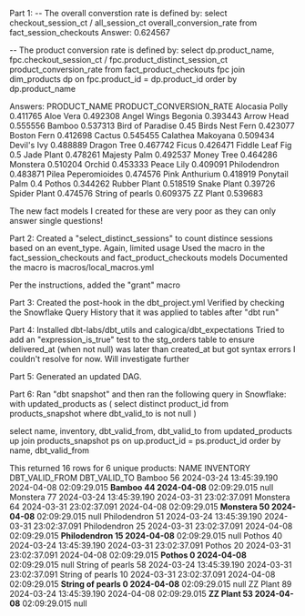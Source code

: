 Part 1:
-- The overall converstion rate is defined by:
select checkout_session_ct / all_session_ct overall_conversion_rate
from fact_session_checkouts
Answer:  0.624567

-- The product conversion rate is defined by:
select dp.product_name, fpc.checkout_session_ct / fpc.product_distinct_session_ct product_conversion_rate
from fact_product_checkouts fpc
join dim_products dp
  on fpc.product_id = dp.product_id
order by dp.product_name

Answers:
PRODUCT_NAME	PRODUCT_CONVERSION_RATE
Alocasia Polly	0.411765
Aloe Vera	0.492308
Angel Wings Begonia	0.393443
Arrow Head	0.555556
Bamboo	0.537313
Bird of Paradise	0.45
Birds Nest Fern	0.423077
Boston Fern	0.412698
Cactus	0.545455
Calathea Makoyana	0.509434
Devil's Ivy	0.488889
Dragon Tree	0.467742
Ficus	0.426471
Fiddle Leaf Fig	0.5
Jade Plant	0.478261
Majesty Palm	0.492537
Money Tree	0.464286
Monstera	0.510204
Orchid	0.453333
Peace Lily	0.409091
Philodendron	0.483871
Pilea Peperomioides	0.474576
Pink Anthurium	0.418919
Ponytail Palm	0.4
Pothos	0.344262
Rubber Plant	0.518519
Snake Plant	0.39726
Spider Plant	0.474576
String of pearls	0.609375
ZZ Plant	0.539683

The new fact models I created for these are very poor as they can only answer single questions!


Part 2:
Created a "select_distinct_sessions" to count distince sessions based on an event_type.
Again, limited usage
Used the macro in the fact_session_checkouts and fact_product_checkouts models
Documented the macro is macros/local_macros.yml

Per the instructions, added the "grant" macro


Part 3:
Created the post-hook in the dbt_project.yml
Verified by checking the Snowflake Query History that it was applied to tables after "dbt run"


Part 4:
Installed dbt-labs/dbt_utils and calogica/dbt_expectations
Tried to add an "expression_is_true" test to the stg_orders table to ensure delivered_at (when not null) was later than created_at but got syntax errors I couldn't resolve for now.  Will investigate further


Part 5:
Generated an updated DAG.


Part 6:
Ran "dbt snapshot" and then ran the following query in Snowflake:
with
updated_products as
(
select distinct product_id
from products_snapshot
where dbt_valid_to is not null
)

select name, inventory, dbt_valid_from, dbt_valid_to
from updated_products up
join products_snapshot ps
  on up.product_id = ps.product_id
order by name, dbt_valid_from


This returned 16 rows for 6 unique products:
NAME	INVENTORY	DBT_VALID_FROM	DBT_VALID_TO
Bamboo	56	2024-03-24 13:45:39.190	2024-04-08 02:09:29.015
**Bamboo	44	2024-04-08** 02:09:29.015	null
Monstera	77	2024-03-24 13:45:39.190	2024-03-31 23:02:37.091
Monstera	64	2024-03-31 23:02:37.091	2024-04-08 02:09:29.015
**Monstera	50	2024-04-08** 02:09:29.015	null
Philodendron	51	2024-03-24 13:45:39.190	2024-03-31 23:02:37.091
Philodendron	25	2024-03-31 23:02:37.091	2024-04-08 02:09:29.015
**Philodendron	15	2024-04-08** 02:09:29.015	null
Pothos	40	2024-03-24 13:45:39.190	2024-03-31 23:02:37.091
Pothos	20	2024-03-31 23:02:37.091	2024-04-08 02:09:29.015
**Pothos	0	2024-04-08** 02:09:29.015	null
String of pearls	58	2024-03-24 13:45:39.190	2024-03-31 23:02:37.091
String of pearls	10	2024-03-31 23:02:37.091	2024-04-08 02:09:29.015
**String of pearls	0	2024-04-08** 02:09:29.015	null
ZZ Plant	89	2024-03-24 13:45:39.190	2024-04-08 02:09:29.015
**ZZ Plant	53	2024-04-08** 02:09:29.015	null